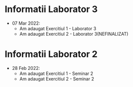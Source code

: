 # Informatii Laborator 3
- 07 Mar 2022:
	* Am adaugat Exercitiul 1 - Laborator 3
	* Am adaugat Exercitiul 2 - Laborator 3(NEFINALIZAT)


# Informatii Laborator 2
- 28 Feb 2022:
	* Am adaugat Exercitiul 1 - Seminar 2
	* Am adaugat Exercitiul 2 - Seminar 2
